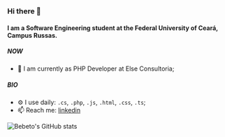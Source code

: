 ### Hi there 👋

#### I am a Software Engineering student at the Federal University of Ceará, Campus Russas.

##### NOW

- 🔭 I am currently as PHP Developer at Else Consultoria;

##### BIO

- ⚙️ I use daily: `.cs`, `.php`, `.js`, `.html`, `.css`, `.ts`;
- 📫 Reach me: [linkedin](https://www.linkedin.com/in/bebeto-alves-a8946333/)

![Bebeto's GitHub stats](https://github-readme-stats.vercel.app/api?username=bebetoalves&show_icons=true&theme=dark)
